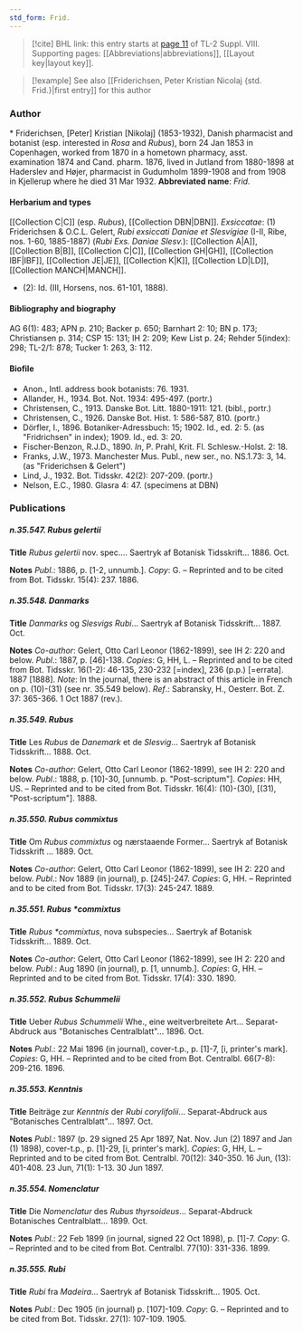 ```yaml
---
std_form: Frid.
---
```


> [!cite] BHL link: this entry starts at [page 11](https://www.biodiversitylibrary.org/page/33258515) of TL-2 Suppl. VIII.
> Supporting pages: [[Abbreviations|abbreviations]], [[Layout key|layout key]].

> [!example] See also [[Friderichsen, Peter Kristian Nicolaj {std. Frid.}|first entry]] for this author

### Author

\* Friderichsen, \[Peter\] Kristian \[Nikolaj\] (1853-1932), Danish pharmacist and botanist (esp. interested in *Rosa* and *Rubus*), born 24 Jan 1853 in Copenhagen, worked from 1870 in a hometown pharmacy, asst. examination 1874 and Cand. pharm. 1876, lived in Jutland from 1880-1898 at Haderslev and Højer, pharmacist in Gudumholm 1899-1908 and from 1908 in Kjellerup where he died 31 Mar 1932. 
**Abbreviated name**: *Frid.*

#### Herbarium and types

[[Collection C|C]] (esp. *Rubus*), [[Collection DBN|DBN]].
*Exsiccatae*: (1) Friderichsen & O.C.L. Gelert, *Rubi exsiccati Daniae et Slesvigiae* (I-II, Ribe, nos. 1-60, 1885-1887) (*Rubi Exs. Daniae Slesv.*): [[Collection A|A]], [[Collection B|B]], [[Collection C|C]], [[Collection GH|GH]], [[Collection IBF|IBF]], [[Collection JE|JE]], [[Collection K|K]], [[Collection LD|LD]], [[Collection MANCH|MANCH]].
- (2): Id. (III, Horsens, nos. 61-101, 1888).

#### Bibliography and biography

AG 6(1): 483; APN p. 210; Backer p. 650; Barnhart 2: 10; BN p. 173; Christiansen p. 314; CSP 15: 131; IH 2: 209; Kew List p. 24; Rehder 5(index): 298; TL-2/1: 878; Tucker 1: 263, 3: 112.

#### Biofile

- Anon., Intl. address book botanists: 76. 1931.
- Allander, H., 1934. Bot. Not. 1934: 495-497. (portr.)
- Christensen, C., 1913. Danske Bot. Litt. 1880-1911: 121. (bibl., portr.)
- Christensen, C., 1926. Danske Bot. Hist. 1: 586-587, 810. (portr.)
- Dörfler, I., 1896. Botaniker-Adressbuch: 15; 1902. Id., ed. 2: 5. (as "Fridrichsen" in index); 1909. Id., ed. 3: 20.
- Fischer-Benzon, R.J.D., 1890. *In*, P. Prahl, Krit. Fl. Schlesw.-Holst. 2: 18.
- Franks, J.W., 1973. Manchester Mus. Publ., new ser., no. NS.1.73: 3, 14. (as "Friderichsen & Gelert")
- Lind, J., 1932. Bot. Tidsskr. 42(2): 207-209. (portr.)
- Nelson, E.C., 1980. Glasra 4: 47. (specimens at DBN)

### Publications

##### n.35.547. Rubus gelertii

**Title**
*Rubus gelertii* nov. spec.... Saertryk af Botanisk Tidsskrift... 1886. Oct.

**Notes**
*Publ*.: 1886, p. \[1-2, unnumb.\]. *Copy*: G. – Reprinted and to be cited from Bot. Tidsskr. 15(4): 237. 1886.

##### n.35.548. Danmarks

**Title**
*Danmarks* og *Slesvigs Rubi*... Saertryk af Botanisk Tidsskrift... 1887. Oct.

**Notes**
*Co-author*: Gelert, Otto Carl Leonor (1862-1899), see IH 2: 220 and below.
*Publ*.: 1887, p. \[46\]-138. *Copies*: G, HH, L. – Reprinted and to be cited from Bot. Tidsskr. 16(1-2): 46-135, 230-232 \[=index\], 236 (p.p.) \[=errata\]. 1887 \[1888\].
*Note*: In the journal, there is an abstract of this article in French on p. (10)-(31) (see nr. 35.549 below).
*Ref*.: Sabransky, H., Oesterr. Bot. Z. 37: 365-366. 1 Oct 1887 (rev.).

##### n.35.549. Rubus

**Title**
Les *Rubus* de *Danemark* et de *Slesvig*... Saertryk af Botanisk Tidsskrift... 1888. Oct.

**Notes**
*Co-author*: Gelert, Otto Carl Leonor (1862-1899), see IH 2: 220 and below.
*Publ*.: 1888, p. \[10\]-30, \[unnumb. p. "Post-scriptum"\]. *Copies*: HH, US. – Reprinted and to be cited from Bot. Tidsskr. 16(4): (10)-(30), \[(31), "Post-scriptum"\]. 1888.

##### n.35.550. Rubus commixtus

**Title**
Om *Rubus commixtus* og nærstaaende Former... Saertryk af Botanisk Tidsskrift ... 1889. Oct.

**Notes**
*Co-author*: Gelert, Otto Carl Leonor (1862-1899), see IH 2: 220 and below.
*Publ*.: Nov 1889 (in journal), p. \[245\]-247. *Copies*: G, HH. – Reprinted and to be cited from Bot. Tidsskr. 17(3): 245-247. 1889.

##### n.35.551. Rubus \*commixtus

**Title**
*Rubus \*commixtus*, nova subspecies... Saertryk af Botanisk Tidsskrift... 1889. Oct.

**Notes**
*Co-author*: Gelert, Otto Carl Leonor (1862-1899), see IH 2: 220 and below.
*Publ*.: Aug 1890 (in journal), p. \[1, unnumb.\]. *Copies*: G, HH. – Reprinted and to be cited from Bot. Tidsskr. 17(4): 330. 1890.

##### n.35.552. Rubus Schummelii

**Title**
Ueber *Rubus Schummelii* Whe., eine weitverbreitete Art... Separat-Abdruck aus "Botanisches Centralblatt"... 1896. Oct.

**Notes**
*Publ*.: 22 Mai 1896 (in journal), cover-t.p., p. \[1\]-7, \[i, printer's mark\]. *Copies*: G, HH. – Reprinted and to be cited from Bot. Centralbl. 66(7-8): 209-216. 1896.

##### n.35.553. Kenntnis

**Title**
Beiträge zur *Kenntnis* der *Rubi corylifolii*... Separat-Abdruck aus "Botanisches Centralblatt"... 1897. Oct.

**Notes**
*Publ*.: 1897 (p. 29 signed 25 Apr 1897, Nat. Nov. Jun (2) 1897 and Jan (1) 1898), cover-t.p., p. \[1\]-29, \[i, printer's mark\]. *Copies*: G, HH, L. – Reprinted and to be cited from Bot. Centralbl. 70(12): 340-350. 16 Jun, (13): 401-408. 23 Jun, 71(1): 1-13. 30 Jun 1897.

##### n.35.554. Nomenclatur

**Title**
Die *Nomenclatur* des *Rubus thyrsoideus*... Separat-Abdruck Botanisches Centralblatt... 1899. Oct.

**Notes**
*Publ*.: 22 Feb 1899 (in journal, signed 22 Oct 1898), p. \[1\]-7. *Copy*: G. – Reprinted and to be cited from Bot. Centralbl. 77(10): 331-336. 1899.

##### n.35.555. Rubi

**Title**
*Rubi* fra *Madeira*... Saertryk af Botanisk Tidsskrift... 1905. Oct.

**Notes**
*Publ*.: Dec 1905 (in journal) p. \[107\]-109. *Copy*: G. – Reprinted and to be cited from Bot. Tidsskr. 27(1): 107-109. 1905.

